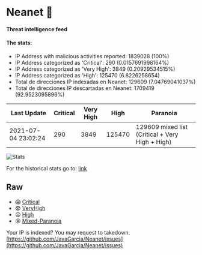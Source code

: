 # Neanet :hocho:
#### Threat intelligence feed
#### The stats:

- IP Address with malicious activities reported: 1839028 (100%)
- IP Address categorized as 'Critical':  290 (0.0157691998164%)
- IP Address categorized as 'Very High':  3849 (0.20929534515%)
- IP Address categorized as 'High':  125470 (6.8226258654)
- Total de direcciones IP indexadas en Neanet:  129609 (7.04769041037%)
- Total de direcciones IP descartadas en Neanet:  1709419 (92.9523095896%)

| Last Update | Critical | Very High | High | Paranoia |
| --- | --- | --- | --- | --- |
| 2021-07-04 23:02:24 | 290 | 3849 | 125470 | 129609 mixed list (Critical + Very High + High)|

![Stats](https://docs.google.com/spreadsheets/d/e/2PACX-1vSnaNMIXVabIpDJjufMlzH7poXnshF3mgd8Is1g9ytUEzVsP5my4Trn8f-xkoLLQ38xpL3HtmUexLo6/pubchart?oid=501124687&format=image)

For the historical stats go to: [link](/stats.csv)
## Raw
- :scream: [Critical](https://raw.githubusercontent.com/JavaGarcia/Neanet/master/blacklists/neanet_critical.txt)
- :fearful: [VeryHigh](https://raw.githubusercontent.com/JavaGarcia/Neanet/master/blacklists/neanet_veryHigh.txtt)
- :frowning: [High](https://raw.githubusercontent.com/JavaGarcia/Neanet/master/blacklists/neanet_high.txt)
- :dizzy_face: [Mixed-Paranoia](https://raw.githubusercontent.com/JavaGarcia/Neanet/master/blacklists/neanet_all.txt)


Your IP is indexed? You may request to takedown. [https://github.com/JavaGarcia/Neanet/issues](https://github.com/JavaGarcia/Neanet/issues)
































































































































































































































































































































































































































































































































































































































































































































































































































































































































































































































































































































































































































































































































































































































































































































































































































































































































































































































































































































































































































































































































































































































































































































































































































































































































































































































































































































































































































































































































































































































































































































































































































































































































































































































































































































































































































































































































































































































































































































































































































































































































































































































































































































































































































































































































































































































































































































































































































































































































































































































































































































































































































































































































































































































































































































































































































































































































































































































































































































































































































































































































































































































































































































































































































































































































































































































































































































































































































































































































































































































































































































































































































































































































































































































































































































































































